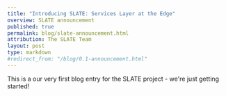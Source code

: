 ```yaml
---
title: "Introducing SLATE: Services Layer at the Edge"
overview: SLATE announcement
published: true
permalink: blog/slate-announcement.html
attribution: The SLATE Team
layout: post
type: markdown
#redirect_from: "/blog/0.1-announcement.html"
---
```


This is a our very first blog entry for the SLATE project - we're just getting started!

<!--end_excerpt-->


